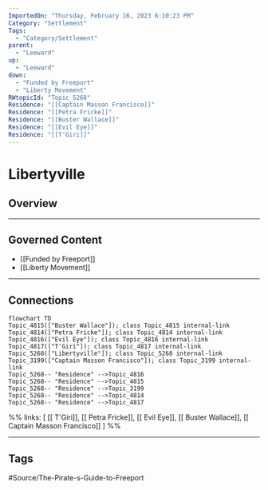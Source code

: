 ```yaml
---
ImportedOn: "Thursday, February 16, 2023 6:10:23 PM"
Category: "Settlement"
Tags:
  - "Category/Settlement"
parent:
  - "Leeward"
up:
  - "Leeward"
down:
  - "Funded by Freeport"
  - "Liberty Movement"
RWtopicId: "Topic_5268"
Residence: "[[Captain Masson Francisco]]"
Residence: "[[Petra Fricke]]"
Residence: "[[Buster Wallace]]"
Residence: "[[Evil Eye]]"
Residence: "[[T'Giri]]"
---
```

# Libertyville
## Overview
---
## Governed Content
- [[Funded by Freeport]]
- [[Liberty Movement]]

---
## Connections
```mermaid
flowchart TD
Topic_4815(["Buster Wallace"]); class Topic_4815 internal-link
Topic_4814(["Petra Fricke"]); class Topic_4814 internal-link
Topic_4816(["Evil Eye"]); class Topic_4816 internal-link
Topic_4817(["T'Giri"]); class Topic_4817 internal-link
Topic_5268(["Libertyville"]); class Topic_5268 internal-link
Topic_3199(["Captain Masson Francisco"]); class Topic_3199 internal-link
Topic_5268-- "Residence" -->Topic_4816
Topic_5268-- "Residence" -->Topic_4815
Topic_5268-- "Residence" -->Topic_3199
Topic_5268-- "Residence" -->Topic_4814
Topic_5268-- "Residence" -->Topic_4817
```
%%
links: [ [[ T'Giri]], [[ Petra Fricke]], [[ Evil Eye]], [[ Buster Wallace]], [[ Captain Masson Francisco]] ]
%%


---
## Tags
#Source/The-Pirate-s-Guide-to-Freeport


